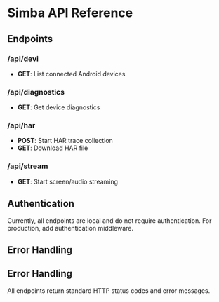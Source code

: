 # Simba API Reference

## Endpoints

### /api/devi
- **GET**: List connected Android devices

### /api/diagnostics

- **GET**: Get device diagnostics

### /api/har

- **POST**: Start HAR trace collection
- **GET**: Download HAR file

### /api/stream

- **GET**: Start screen/audio streaming

## Authentication

Currently, all endpoints are local and do not require authentication. For production, add authentication middleware.

## Error Handling


## Error Handling
All endpoints return standard HTTP status codes and error messages.
